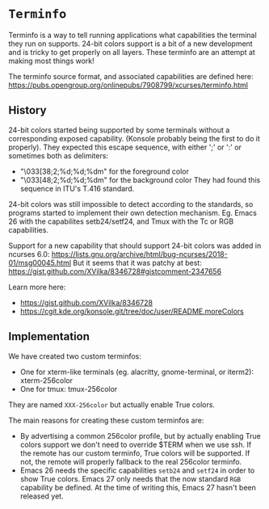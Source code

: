 # `Terminfo`

Terminfo is a way to tell running applications what capabilities the terminal
they run on supports. 24-bit colors support is a bit of a new development and is
tricky to get properly on all layers. These terminfo are an attempt at making
most things work!

The terminfo source format, and associated capabilities are defined here:
https://pubs.opengroup.org/onlinepubs/7908799/xcurses/terminfo.html

## History

24-bit colors started being supported by some terminals without a corresponding
exposed capability. (Konsole probably being the first to do it properly).
They expected this escape sequence, with either ';' or ':' or sometimes both as
delimiters:
  - "\033[38;2;%d;%d;%dm" for the foreground color
  - "\033[48;2;%d;%d;%dm" for the background color
They had found this sequence in ITU's T.416 standard.

24-bit colors was still impossible to detect according to the standards, so
programs started to implement their own detection mechanism. Eg. Emacs 26 with
the capabilites setb24/setf24, and Tmux with the Tc or RGB capabilities.

Support for a new capability that should support 24-bit colors was added in
ncurses 6.0:
https://lists.gnu.org/archive/html/bug-ncurses/2018-01/msg00045.html But it
seems that it was patchy at best:
https://gist.github.com/XVilka/8346728#gistcomment-2347656

Learn more here:
- https://gist.github.com/XVilka/8346728
- https://cgit.kde.org/konsole.git/tree/doc/user/README.moreColors

## Implementation

We have created two custom terminfos:
- One for xterm-like terminals (eg. alacritty, gnome-terminal, or iterm2):
  xterm-256color
- One for tmux: tmux-256color

They are named `XXX-256color` but actually enable True colors.

The main reasons for creating these custom terminfos are:

- By advertising a common 256color profile, but by actually enabling True colors
  support we don't need to override $TERM when we use ssh. If the remote has our
  custom terminfo, True colors will be supported. If not, the remote will
  properly fallback to the real 256color terminfo.
- Emacs 26 needs the specific capabilities `setb24` and `setf24` in order to
  show True colors. Emacs 27 only needs that the now standard `RGB` capability
  be defined. At the time of writing this, Emacs 27 hasn't been released yet.
